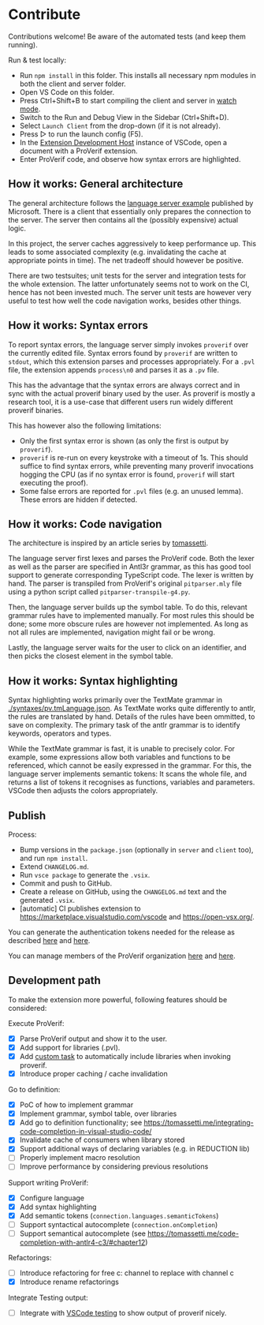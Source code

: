# Contribute

Contributions welcome! Be aware of the automated tests (and keep them running).

Run & test locally:

- Run `npm install` in this folder. This installs all necessary npm modules in both the client and server folder.
- Open VS Code on this folder.
- Press Ctrl+Shift+B to start compiling the client and server in [watch mode](https://code.visualstudio.com/docs/editor/tasks#:~:text=The%20first%20entry%20executes,the%20HelloWorld.js%20file.).
- Switch to the Run and Debug View in the Sidebar (Ctrl+Shift+D).
- Select `Launch Client` from the drop-down (if it is not already).
- Press ▷ to run the launch config (F5).
- In the [Extension Development Host](https://code.visualstudio.com/api/get-started/your-first-extension#:~:text=Then%2C%20inside%20the%20editor%2C%20press%20F5.%20This%20will%20compile%20and%20run%20the%20extension%20in%20a%20new%20Extension%20Development%20Host%20window.) instance of VSCode, open a document with a ProVerif extension.
- Enter ProVerif code, and observe how syntax errors are highlighted.

## How it works: General architecture

The general architecture follows the [language server example](https://code.visualstudio.com/api/language-extensions/language-server-extension-guide) published by Microsoft. There is a client that essentially only prepares the connection to the server. The server then contains all the (possibly expensive) actual logic.

In this project, the server caches aggressively to keep performance up. This leads to some associated complexity (e.g. invalidating the cache at appropriate points in time). The net tradeoff should however be positive. 

There are two testsuites; unit tests for the server and integration tests for the whole extension. The latter unfortunately seems not to work on the CI, hence has not been invested much. The server unit tests are however very useful to test how well the code navigation works, besides other things.

## How it works: Syntax errors

To report syntax errors, the language server simply invokes `proverif` over the currently edited file.
Syntax errors found by `proverif` are written to `stdout`, which this extension parses and processes appropriately.
For a `.pvl` file, the extension appends `process\n0` and parses it as a `.pv` file.

This has the advantage that the syntax errors are always correct and in sync with the actual proverif binary used by the user. As proverif is mostly a research tool, it is a use-case that different users run widely different proverif binaries.

This has however also the following limitations:
- Only the first syntax error is shown (as only the first is output by `proverif`).
- `proverif` is re-run on every keystroke with a timeout of 1s. This should suffice to find syntax errors, while preventing many proverif invocations hogging the CPU (as if no syntax error is found, `proverif` will start executing the proof).
- Some false errors are reported for `.pvl` files (e.g. an unused lemma). These errors are hidden if detected.

## How it works: Code navigation

The architecture is inspired by an article series by [tomassetti](https://tomassetti.me/go-to-definition-in-the-language-server-protocol/). 

The language server first lexes and parses the ProVerif code. Both the lexer as well as the parser are specified in Antl3r grammar, as this has good tool support to generate corresponding TypeScript code. The lexer is written by hand. The parser is transpiled from ProVerif's original `pitparser.mly` file using a python script called `pitparser-transpile-g4.py`.

Then, the language server builds up the symbol table. To do this, relevant grammar rules have to implemented manually. For most rules this should be done; some more obscure rules are however not implemented. As long as not all rules are implemented, navigation might fail or be wrong.

Lastly, the language server waits for the user to click on an identifier, and then picks the closest element in the symbol table. 

## How it works: Syntax highlighting

Syntax highlighting works primarily over the TextMate grammar in [./syntaxes/pv.tmLanguage.json](./syntaxes/pv.tmLanguage.json). As TextMate works quite differently to antlr, the rules are translated by hand. Details of the rules have been ommitted, to save on complexity. The primary task of the antlr grammar is to identify keywords, operators and types.

While the TextMate grammar is fast, it is unable to precisely color. For example, some expressions allow both variables and functions to be referenced, which cannot be easily expressed in the grammar. For this, the language server implements semantic tokens: It scans the whole file, and returns a list of tokens it recognises as functions, variables and parameters. VSCode then adjusts the colors appropriately.

## Publish

Process:
- Bump versions in the `package.json` (optionally in `server` and `client` too), and run `npm install`.
- Extend `CHANGELOG.md`.
- Run `vsce package` to generate the `.vsix`. 
- Commit and push to GitHub.
- Create a release on GitHub, using the `CHANGELOG.md` text and the generated `.vsix`.
- [automatic] CI publishes extension to https://marketplace.visualstudio.com/vscode and https://open-vsx.org/.

You can generate the authentication tokens needed for the release as described [here](https://code.visualstudio.com/api/working-with-extensions/publishing-extension#get-a-personal-access-token) and [here](https://open-vsx.org/user-settings/tokens).

You can manage members of the ProVerif organization [here](https://marketplace.visualstudio.com/manage/publishers/proverif?noPrompt=true) and [here](https://open-vsx.org/user-settings/namespaces).

## Development path

To make the extension more powerful, following features should be considered:

Execute ProVerif:
- [x] Parse ProVerif output and show it to the user.
- [x] Add support for libraries (.pvl).
- [x] Add [custom task](https://code.visualstudio.com/api/extension-guides/task-provider) to automatically include libraries when invoking proverif.
- [x] Introduce proper caching / cache invalidation

Go to definition:
- [x] PoC of how to implement grammar
- [x] Implement grammar, symbol table, over libraries 
- [x] Add go to definition functionality; see https://tomassetti.me/integrating-code-completion-in-visual-studio-code/
- [x] Invalidate cache of consumers when library stored
- [x] Support additional ways of declaring variables (e.g. in REDUCTION lib)
- [ ] Properly implement macro resolution
- [ ] Improve performance by considering previous resolutions

Support writing ProVerif:
- [x] Configure language
- [x] Add syntax highlighting
- [x] Add semantic tokens (`connection.languages.semanticTokens`)
- [ ] Support syntactical autocomplete (`connection.onCompletion`)
- [ ] Support semantical autocomplete (see https://tomassetti.me/code-completion-with-antlr4-c3/#chapter12)

Refactorings:
- [ ] Introduce refactoring for free c: channel to replace with channel c
- [x] Introduce rename refactorings

Integrate Testing output:
- [ ] Integrate with [VSCode testing](https://code.visualstudio.com/api/extension-guides/testing) to show output of proverif nicely.
